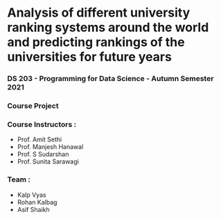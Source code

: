 # Analysis of different university ranking systems around the world and predicting rankings of the universities for future years

### DS 203 - Programming for Data Science - Autumn Semester 2021

### Course Project

### Course Instructors :
- Prof. Amit Sethi
- Prof. Manjesh Hanawal
- Prof. S Sudarshan
- Prof. Sunita Sarawagi

### Team : 
- Kalp Vyas
- Rohan Kalbag
- Asif Shaikh


